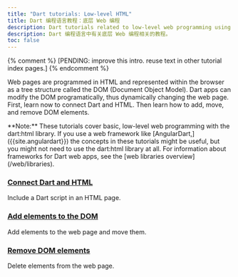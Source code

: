 ```yaml
---
title: "Dart tutorials: Low-level HTML"
title: Dart 编程语言教程：底层 Web 编程
description: Dart tutorials related to low-level web programming using HTML.
description: Dart 编程语言中有关底层 Web 编程相关的教程。
toc: false
---
```


{% comment %} [PENDING: improve this intro. reuse text in other tutorial index pages.] {% endcomment %}

Web pages are programmed in HTML and represented within the browser as a tree structure
called the DOM (Document Object Model). Dart apps can modify the DOM programatically,
thus dynamically changing the web page. First, learn now to connect Dart and HTML.
Then learn how to add, move, and remove DOM elements.

<aside class="alert alert-info" markdown="1">
  **Note:**
  These tutorials cover basic, low-level web programming
  with the dart:html library.
  If you use a web framework like [AngularDart,]({{site.angulardart}})
  the concepts in these tutorials might be useful,
  but you might not need to use the dart:html library at all.
  For information about frameworks for Dart web apps,
  see the [web libraries overview](/web/libraries).
</aside>

<div class="card-grid">
  <div class="card">
    <h3><a href="/tutorials/web/low-level-html/connect-dart-html">Connect Dart and HTML</a></h3>
    <p>Include a Dart script in an HTML page.</p>
  </div>
  <div class="card">
    <h3><a href="/tutorials/web/low-level-html/add-elements">Add elements to the DOM</a></h3>
    <p>Add elements to the web page and move them.</p>
  </div>
  <div class="card">
    <h3><a href="/tutorials/web/low-level-html/remove-elements">Remove DOM elements</a></h3>
    <p>Delete elements from the web page.</p>
  </div>
</div>
